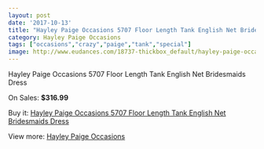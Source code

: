 ```yaml
---
layout: post
date: '2017-10-13'
title: "Hayley Paige Occasions 5707 Floor Length Tank English Net Bridesmaids Dress"
category: Hayley Paige Occasions
tags: ["occasions","crazy","paige","tank","special"]
image: http://www.eudances.com/18737-thickbox_default/hayley-paige-occasions-5707-floor-length-tank-english-net-bridesmaids-dress.jpg
---
```

Hayley Paige Occasions 5707 Floor Length Tank English Net Bridesmaids Dress

On Sales: **$316.99**
<a href="https://www.eudances.com/en/hayley-paige-occasions/5570-hayley-paige-occasions-5707-floor-length-tank-english-net-bridesmaids-dress.html"><amp-img layout="responsive" width="600" height="600" src="//www.eudances.com/18737-thickbox_default/hayley-paige-occasions-5707-floor-length-tank-english-net-bridesmaids-dress.jpg" alt="Hayley Paige Occasions 5707 Floor Length Tank English Net Bridesmaids Dress 0" /></a>
<a href="https://www.eudances.com/en/hayley-paige-occasions/5570-hayley-paige-occasions-5707-floor-length-tank-english-net-bridesmaids-dress.html"><amp-img layout="responsive" width="600" height="600" src="//www.eudances.com/18740-thickbox_default/hayley-paige-occasions-5707-floor-length-tank-english-net-bridesmaids-dress.jpg" alt="Hayley Paige Occasions 5707 Floor Length Tank English Net Bridesmaids Dress 1" /></a>
<a href="https://www.eudances.com/en/hayley-paige-occasions/5570-hayley-paige-occasions-5707-floor-length-tank-english-net-bridesmaids-dress.html"><amp-img layout="responsive" width="600" height="600" src="//www.eudances.com/18739-thickbox_default/hayley-paige-occasions-5707-floor-length-tank-english-net-bridesmaids-dress.jpg" alt="Hayley Paige Occasions 5707 Floor Length Tank English Net Bridesmaids Dress 2" /></a>
<a href="https://www.eudances.com/en/hayley-paige-occasions/5570-hayley-paige-occasions-5707-floor-length-tank-english-net-bridesmaids-dress.html"><amp-img layout="responsive" width="600" height="600" src="//www.eudances.com/18738-thickbox_default/hayley-paige-occasions-5707-floor-length-tank-english-net-bridesmaids-dress.jpg" alt="Hayley Paige Occasions 5707 Floor Length Tank English Net Bridesmaids Dress 3" /></a>

Buy it: [Hayley Paige Occasions 5707 Floor Length Tank English Net Bridesmaids Dress](https://www.eudances.com/en/hayley-paige-occasions/5570-hayley-paige-occasions-5707-floor-length-tank-english-net-bridesmaids-dress.html "Hayley Paige Occasions 5707 Floor Length Tank English Net Bridesmaids Dress")

View more: [Hayley Paige Occasions](https://www.eudances.com/en/99-hayley-paige-occasions "Hayley Paige Occasions")
